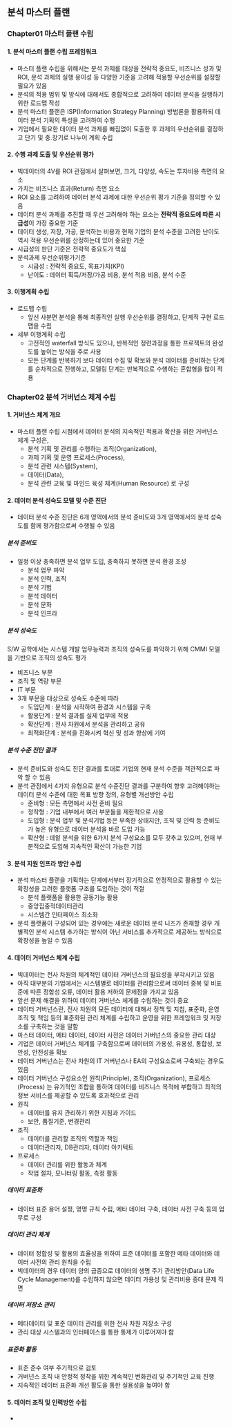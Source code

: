 ## 분석 마스터 플랜
### Chapter01 마스터 플랜 수립
#### 1. 분석 마스터 플랜 수립 프레임워크
* 마스터 플랜 수립을 위해서는 분석 과제를 대상을  전략적 중요도, 비즈니스 성과 및 ROI, 분석 과제의 실행 용이성 등 다양한 기준을 고려해 적용할 우선순위를 설정할 필요가 있음
* 분석의 적용 범위 및 방식에 대해서도 종합적으로 고려하여 데이터 분석을 실행하기 위한 로드맵 작성
* 분석 마스터 플랜은 ISP(Information Strategy Planning) 방법론을 활용하되 데이터 분석 기획의 특성을 고려하여 수행
* 기업에서 필요한 데이터 분석 과제를 빠짐없이 도출한 후 과제의 우선순위를 결정하고 단기 및 중.장기로 나누어 계획 수립

#### 2. 수행 과제 도출 및 우선순위 평가
* 빅데이터의 4V를 ROI 관점에서 살펴보면,  크기, 다양성, 속도는 투자비용 측면의 요소
* 가치는 비즈니스 효과(Return) 측면 요소
*  ROI 요소를 고려하여 데이터 분석 과제에 대한 우선순위 평가 기준을 정의할 수 있음
* 데이터 분석 과제를 추진할 때 우선 고려해야 하는 요소는 <b>전략적 중요도에 따른 시급성</b>이 가장 중요한 기준
* 데이터 생성, 저장, 가공, 분석하는 비용과 현재 기업의 분석 수준을 고려한 난이도 역시 적용 우선순위를 산정하는데 있어 중요한 기준
* 시급성의 판단 기준은 전략적 중요도가 핵심
* 분석과제 우선순위평가기준
  * 시급성 : 전략적 중요도, 목표가치(KPI)
  * 난이도 : 데이터 획득/저장/가공 비용, 분석 적용 비용, 분석 수준

#### 3. 이행계획 수립
* 로드맵 수립
  * 앞선 사분면 분석을 통해 최종적인 실행 우선순위를 결정하고, 단계적 구현 로드맵을 수립
* 세부 이행계획 수립
  * 고전적인 waterfall 방식도 있으나, 반복적인 정련과정을 통한 프로젝트의 완성도를 높이는 방식을 주로 사용
  * 모든 단계를 반복하기 보다 데이터 수집 및 확보와 분석 데이터를 준비하는 단계를 순차적으로 진행하고, 모델링 단계는 반복적으로 수행하는 혼합형을 많이 적용


### Chapter02 분석 거버넌스 체계 수립
#### 1. 거버넌스 체계 개요
* 마스터 플랜 수립 시점에서 데이터 분석의 지속적인 적용과 확산을 위한 거버넌스 체계 구성은,
  * 분석 기획 및 관리를 수행하는 조직(Organization),
  * 과제 기획 및 운영 프로세스(Process),
  * 분석 관련 시스템(System),
  * 데이터(Data),
  * 분석 관련 교육 및 마인드 육성 체계(Human Resource) 로 구성

#### 2. 데이터 분석 성숙도 모델 및 수준 진단
* 데이터 분석 수준 진단은 6개 영역에서의 분석 준비도와 3개 영역에서의 분석 성숙도를 함께 평가함으로써 수행될 수 있음
#####  분석 준비도
* 일정 이상 충족하면 분석 업무 도입, 충족하지 못하면 분석 환경 조성
  * 분석 업무 파악
  * 분석 인력, 조직
  * 분석 기법
  * 분석 데이터
  * 분석 문화
  * 분석 인프라

##### 분석 성숙도
S/W 공학에서는 시스템 개발 업무능력과 조직의 성숙도를 파악하기 위해
CMMI 모델을 기반으로 조직의 성숙도 평가
  * 비즈니스 부문
  * 조직 및 역량 부문
  * IT 부문
 * 3개 부문을 대상으로 성숙도 수준에 따라
   * 도입단계 : 분석을 시작하여 환경과 시스템을 구축
   * 활용단계 : 분석 결과를 실제 업무에 적용
   * 확산단계 : 전사 차원에서 분석을 관리하고 공유
   * 최적화단계 : 분석을 진화시켜 혁신 및 성과 향상에 기여

##### 분석 수준 진단 결과
* 분석 준비도와 성숙도 진단 결과를 토대로 기업의 현재 분석 수준을 객관적으로 파악 할 수 있음
* 분석 관점에서 4가지 유형으로 분석 수준진단 결과를 구분하여 향후 고려해야하는
데이터 분석 수준에 대한 목표 방향 정의, 유형별 개선방안 수립
  * 준비형 : 모든 측면에서 사전 준비 필요
  * 정착형 : 기업 내부에서 여러 부분들을 제한적으로 사용
  * 도입형 : 분석 업무 및 분석기법 등은 부족한 상태지만, 조직 및 인력 등 준비도가 높은 유형으로 데이터 분석을 바로 도입 가능
  * 확산형 : 데잍 분석을 위한 6가지 분석 구성요소를 모두 갖추고 있으며, 현재 부분적으로 도입해 지속적인 확산이 가능한 기업

#### 3.  분석 지원 인프라 방안 수립
* 분석 마스터 플랜을 기획하는 단계에서부터 장기적으로 안정적으로 활용할 수 있는 확장성을 고려한 플랫폼 구조를 도입하는 것이 적절
  * 분석 플랫폼을 활용한 공동기능 활용
  * 중앙집중적데이터관리
  * 시스템간 인터페이스 최소화
* 분석 플랫폼이 구성되어 있는 경우에는 새로운 데이터 분석 니즈가 존재할 경우 개별적인 분석 시스템 추가하는 방식이 아닌 서비스를 추가적으로 제공하느 방식으로 확장성을 높일 수 있음

#### 4. 데이터 거버넌스 체계 수립
* 빅데이터는 전사 차원의 체계적인 데이터 거버넌스의 필요성을 부각시키고 있음
* 아직 대부분의 기업에서는 시스템별로 데이터를 관리함으로써 데이터 중복 및 비표준에 따른 정합성 오류, 데이터 활용 저하의 문제점을 가지고 있음
* 앞선 문제 해결을 위하여 데이터 거버넌스 체계를 수립하는 것이 중요
* 데이터 거버넌스란, 전사 차원의 모든 데이터에 대해서 정책 및 지침, 표준화, 운영조직 및 책임 등의 표준화된 관리 체계를 수립하고 운영을 위한 프레임워크 및 저장소를 구축하는 것을 말함
* 마스터 데이터, 메타 데이터, 데이터 사전은 데이터 거버넌스의 중요한 관리 대상
* 기업은 데이터 거버넌스 체계를 구축함으로써 데이터의 가용성, 유용성, 통합성, 보안성, 안전성을 확보
* 데이터 거버넌스는 전사 차원의 IT 거버넌스나 EA의 구성요소로써 구축되는 경우도 있음
* 데이터 거버넌스 구성요소인 원칙(Principle), 조직(Organization), 프로세스(Process) 는 유기적인 조합을 통하여 데이터를 비즈니스 목적에 부합하고 최적의 정보 서비스를 제공할 수 있도록 효과적으로 관리
* 원칙
  * 데이터를 유지 관리하기 위한 지침과 가이드
  * 보안, 품질기준, 변경관리
* 조직
  * 데이터를 관리할 조직의 역할과 책임
  * 데이터관리자, DB관리자, 데이터 아키텍트
* 프로세스
  * 데이터 관리를 위한 활동과 체계
  * 작업 절차, 모니터링 활동, 측정 활동

##### 데이터 표준화
* 데이터 표준 용어 설정, 명명 규칙 수립, 메타 데이터 구축, 데이터 사전 구축 등의 업무로 구성

##### 데이터 관리 체계
* 데이터 정합성 및 활용의 효율성을 위하여 표준 데이터를 포함한 메타 데이터와 데이터 사전의 관리 원칙을 수립
* 빅데이터의 경우 데이터 양의 급증으로 데이터의 생명 주기 관리방안(Data Life Cycle Management)를 수립하지 않으면 데이터 가용성 및 관리비용 증대 문제 직면

##### 데이터 저장소 관리
* 메타데이터 및 표준 데이터 관리를 위한 전사 차원 저장소 구성
* 관리 대상 시스템과의 인터페이스를 통한 통제가 이루어져야 함

##### 표준화 활동
* 표준 준수 여부 주기적으로 검토
* 거버넌스 조직 내 안정적 정착을 위한 계속적인 변화관리 및 주기적인 교육 진행
* 지속적인 데이터 표준화 개선 활도을 통한 실용성을 높여야 함

#### 5. 데이터 조직 및 인력방안 수립
*
